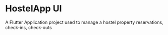 # HostelApp UI

A Flutter Application project used to manage a hostel property reservations, check-ins, check-outs


